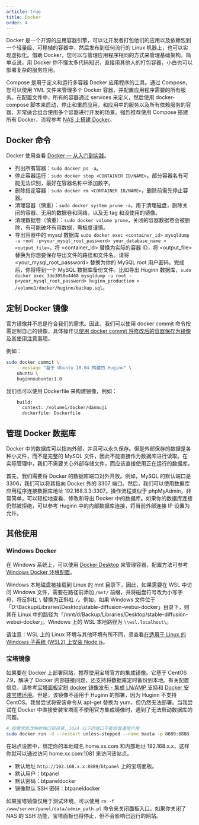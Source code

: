 ```yaml
---
article: true
title: Docker
order: 4
---
```


Docker 是一个开源的应用容器引擎，可以让开发者打包他们的应用以及依赖包到一个轻量级、可移植的容器中，然后发布到任何流行的 Linux 机器上，也可以实现虚拟化。借助 Docker，您可以与管理应用程序相同的方式来管理基础架构。简单点说，用 Docker 你不懂太多代码知识，直接用其他人的打包容器，小白也可以部署复杂的服务应用。

Compose 是用于定义和运行多容器 Docker 应用程序的工具。通过 Compose，您可以使用 YML 文件来管理多个 Docker 容器，并配置应用程序需要的所有服务。在配置文件中，所有的容器通过 services 来定义，然后使用 docker-compose 脚本来启动，停止和重启应用，和应用中的服务以及所有依赖服务的容器，非常适合组合使用多个容器进行开发的场景。强烈推荐使用 Compose 搭建所有 Docker，流程参考 [NAS 上搭建 Docker](../services/NAS.html#nas-docker)。

## Docker 命令

Docker 使用查看 [Docker — 从入门到实践](https://yeasy.gitbook.io/docker_practice/introduction/what)。

- 列出所有容器：`sudo docker ps -a`。
- 停止容器运行：`sudo docker stop <CONTAINER ID/NAME>`。部分容器名有可能无法识别，最好在容器名称中添加数字。
- 删除指定容器：`sudo docker rm <CONTAINER ID/NAME>`，删除前需先停止容器。
- 清理容器（慎重）：`sudo docker system prune -a`，用于清理磁盘，删除关闭的容器、无用的数据卷和网络，以及无 tag 和没使用的镜像。
- 清理数据卷（慎重）：`sudo docker volume prune`，关闭的容器数据卷会被删除，有可能破坏有用数据，需极度谨慎。
- 导出容器中的 mysql 数据库 `sudo docker exec <container_id> mysqldump -u root -p<your_mysql_root_password> your_database_name > <output_file>`。将 <container_id> 替换为实际的容器 ID，将 <output_file> 替换为你想要保存导出文件的路径和文件名。请将 <your_mysql_root_password> 替换为你的 MySQL root 用户密码。完成后，你将得到一个 MySQL 数据库备份文件。比如导出 Huginn 数据库，`sudo docker exec 3de3058e4468 mysqldump -u root -p<your_mysql_root_password> huginn_production > /volume1/docker/huginn/backup.sql`。

## 定制 Docker 镜像

官方镜像并不总是符合我们的需求。因此，我们可以使用 docker commit 命令按需定制自己的镜像，具体操作见[使用 docker commit 将修改后的容器保存为镜像及其使用注意事项](https://blog.csdn.net/a772304419/article/details/123199579)。

例如：

```bash
sudo docker commit \
    --message "基于 Ubuntu 18.04 构建的 Huginn" \
    ubuntu \
    huginnxubuntu:1.0
```

我们也可以使用 Dockerfile 来构建镜像，例如：

```bash
    build:
      context: /volume1/docker/danmuji
      dockerfile: Dockerfile
```

## 管理 Docker 数据库

Docker 中的数据库可以指向外部，并且可以永久保存。但是外部保存的数据是各种小文件，而不是完整的 MySQL 文件，因此不能直接作为数据库进行读取。在实际管理中，我们不需要关心外部存储文件，而应该直接使用正在运行的数据库。

首先，我们需要将 Docker 的数据库端口对外开放。例如，MySQL 的默认端口是 3306，我们可以将其指向 Docker 外的 3307 端口。然后，我们可以使用数据库应用程序连接数据库地址 192.168.3.3:3307。操作流程类似于 phpMyAdmin，非常简单，可以轻松地查看、修改和导出 Docker 中的数据库。如果你的数据库连接仍然被拒绝，可以参考 Huginn 中的内部数据库连接，将当前外部连接 IP 设置为允许。

## 其他使用

### Windows Docker

在 Windows 系统上，可以使用 [Docker Desktop](https://www.runoob.com/docker/windows-docker-install.html) 来管理容器，配置方法可参考 [Windows Docker 环境配置](https://newzone.top/posts/2022-09-05-stable_diffusion_ai_painting.html#docker-环境配置)。

Windows 本地磁盘被挂载到 Linux 的 mnt 目录下，因此，如果需要在 WSL 中访问 Windows 文件，需要在路径前添加 `/mnt/` 前缀，并将磁盘符号改为小写字母，将反斜杠 `\` 替换为正斜杠 `/`。例如，如果 Windows 文件位于「D:\Backup\Libraries\Desktop\stable-diffusion-webui-docker」目录下，则其在 Linux 中的路径为「/mnt/d/Backup/Libraries/Desktop/stable-diffusion-webui-docker」。Windows 上的 WSL 本地路径为 `\\wsl.localhost\`。

请注意：WSL 上的 Linux 环境与其他环境有所不同，须查看[在适用于 Linux 的 Windows 子系统 (WSL2) 上安装 Node.js](https://learn.microsoft.com/zh-cn/windows/dev-environment/javascript/nodejs-on-wsl)。

### 宝塔镜像

如果要在 Docker 上部署网站，推荐使用宝塔官方的集成镜像。它基于 CentOS 7.9，解决了 Docker 内部链接问题，还支持将数据库定时备份到本地。有关配置信息，请参考[宝塔面板定制 docker 镜像发布 - 集成 LN/AMP 支持](https://www.bt.cn/bbs/thread-79499-1-1.html)和 [Docker 安装宝塔环境](http://blog.huangyuqiang.cn/index.php/2022/11/02/docker%E5%AE%89%E8%A3%85%E5%AE%9D%E5%A1%94%E7%8E%AF%E5%A2%83/)。但是，该镜像不适用于 Huginn 的部署，因为 Huginn 不支持 CentOS。我曾尝试将安装命令从 apt-get 替换为 yum，但仍然无法部署。当我尝试在 Docker 中直接安装宝塔而不使用官方集成镜像时，遇到了无法启动数据库的问题。

```bash
# 按需求修改映射端口和目录，1024 以下的端口不能给普通用户用
sudo docker run -d --restart unless-stopped --name baota -p 8889:8888 -p 1033:22 -p 1044:443 -p 1081:80 -p 1889:888 -v /volume1/docker/btpanel/website_data:/www/wwwroot -v /volume1/docker/btpanel/mysql_data:/www/server/data -v /volume1/docker/btpanel/vhost:/www/server/panel/vhost btpanel/baota:lnmp
```

在站点设置中，绑定你的本地域名 home.xx.com 和内部地址 192.168.x.x，这样你就可以通过访问 home.xx.com:1081 来访问该站点。

- 默认地址 `http://192.168.x.x:8889/btpanel` 上的宝塔面板。
- 默认用户：btpanel
- 默认密码：btpaneldocker
- 镜像默认 SSH 密码：btpaneldocker

如果宝塔镜像仅用于测试环境，可以使用 `rm -f /www/server/panel/data/admin_path.pl` 命令来关闭面板入口。如果你关闭了 NAS 的 SSH 功能，宝塔面板也将停止，但不会影响已运行的网站。
